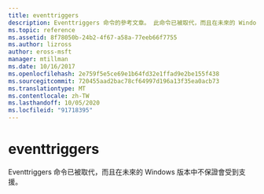 ```yaml
---
title: eventtriggers
description: Eventtriggers 命令的參考文章。 此命令已被取代，而且在未來的 Windows 版本中不保證會受到支援。
ms.topic: reference
ms.assetid: 8f78050b-24b2-4f67-a58a-77eeb66f7755
ms.author: lizross
author: eross-msft
manager: mtillman
ms.date: 10/16/2017
ms.openlocfilehash: 2e759f5e5ce69e1b64fd32e1ffad9e2be155f438
ms.sourcegitcommit: 720455aad2bac78cf64997d196a13f35ea0acb73
ms.translationtype: MT
ms.contentlocale: zh-TW
ms.lasthandoff: 10/05/2020
ms.locfileid: "91718395"
---
```

# <a name="eventtriggers"></a>eventtriggers

Eventtriggers 命令已被取代，而且在未來的 Windows 版本中不保證會受到支援。
